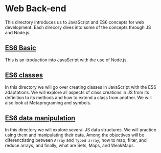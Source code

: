 # Web Back-end
This directory introduces us to JavaScript and ES6 concepts for web development.  Each direcory dives into some of the concepts through JS and Node.js.

## [ES6 Basic](/ES6_basic/)
This is an itroduction into JavaScript with the use of Node.js. 

## [ES6 classes](/ES6_classes/)
In this directory we will go over creating classes in JavaScript with the ES6 adaptations.  We will explore all aspects of class creations in JS from its definition to its methods and how to extend a class from another.  We will also look at Metaprograming and symbols.

## [ES6 data manipulation](/ES6_data_manipulation/)
In this directory we will explore several JS data structures.  We will practice using them and manipulating their data.  Among the objectives will be diferenctiating between `Array` and `Typed array`,  how to map, filter, and reduce arrays, and finally, what are Sets, Maps, and WeakMaps.

